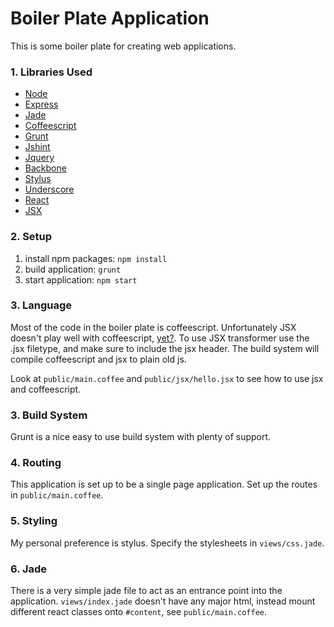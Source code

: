 Boiler Plate Application
========================

This is some boiler plate for creating web applications.

### 1. Libraries Used

  + [Node](http://nodejs.org/)
  + [Express](http://expressjs.com/)
  + [Jade](http://jade-lang.com/)
  + [Coffeescript](http://coffeescript.org/)
  + [Grunt](http://gruntjs.com/)
  + [Jshint](http://www.jshint.com/)
  + [Jquery](http://jquery.com/)
  + [Backbone](http://backbonejs.org/)
  + [Stylus](http://learnboost.github.io/stylus/)
  + [Underscore](http://underscorejs.org/)
  + [React](http://facebook.github.io/react/)
  + [JSX](http://facebook.github.io/react/docs/syntax.html)

### 2. Setup

  1. install npm packages: `npm install`
  2. build application: `grunt`
  3. start application: `npm start`

### 3. Language

  Most of the code in the boiler plate is coffeescript. Unfortunately JSX doesn't play well with coffeescript, [yet?](https://github.com/facebook/react/issues/47). To use JSX transformer use the .jsx filetype, and make sure to include the jsx header. The build system will compile coffeescript and jsx to plain old js.

  Look at `public/main.coffee` and `public/jsx/hello.jsx` to see how to use jsx and coffeescript.

### 3. Build System

  Grunt is a nice easy to use build system with plenty of support.

### 4. Routing

  This application is set up to be a single page application. Set up the routes in `public/main.coffee`.

### 5. Styling

  My personal preference is stylus. Specify the stylesheets in `views/css.jade`.

### 6. Jade

  There is a very simple jade file to act as an entrance point into the application. `views/index.jade` doesn't have any major html, instead mount different react classes onto `#content`, see `public/main.coffee`.



